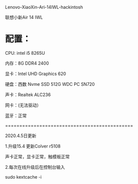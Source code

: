 Lenovo-XiaoXin-Ari-14IWL-hackintosh

联想小新Air 14 IWL

配置：
============================================

CPU: intel i5 8265U

内存：8G DDR4 2400

显卡：Intel UHD Graphics 620

硬盘：西数 Nvme SSD 512G WDC PC SN720

声卡：Realtek ALC236

网卡：(无法驱动）

蓝牙：正常

=============================================

2020.4.5日更新

1.升级15.4 更新Colver r5108

声卡正常，显卡正常，触模板正常

2.每次在线升级后在控制台输入

sudo kextcache -i 

